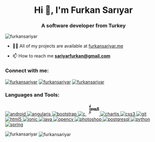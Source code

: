 <h1 align="center">Hi 👋, I'm Furkan Sarıyar</h1>
<h3 align="center">A software developer from Turkey</h3>

<p align="left"> <img src="https://komarev.com/ghpvc/?username=furkansariyar&label=Profile%20views&color=0e75b6&style=flat" alt="furkansariyar" /> </p>

- 👨‍💻 All of my projects are available at [furkansariyar.me](furkansariyar.me)

- 📫 How to reach me **sariyarfurkan@gmail.com**

<p align="left">
<h3 align="left">Connect with me:</h3>
<a href="https://twitter.com/furkansariyar" target="blank"><img align="center" src="https://cdn.jsdelivr.net/npm/simple-icons@3.0.1/icons/twitter.svg" alt="furkansariyar" height="30" width="40" /></a>
<a href="https://linkedin.com/in/furkansariyar" target="blank"><img align="center" src="https://cdn.jsdelivr.net/npm/simple-icons@3.0.1/icons/linkedin.svg" alt="furkansariyar" height="30" width="40" /></a>
<a href="https://instagram.com/furkansariyar" target="blank"><img align="center" src="https://cdn.jsdelivr.net/npm/simple-icons@3.0.1/icons/instagram.svg" alt="furkansariyar" height="30" width="40" /></a>
</p>

<h3 align="left">Languages and Tools:</h3>
<p align="left"> <a href="https://developer.android.com" target="_blank"> <img src="https://devicons.github.io/devicon/devicon.git/icons/android/android-original-wordmark.svg" alt="android" width="40" height="40"/> </a> <a href="https://angular.io" target="_blank"> <img src="https://devicons.github.io/devicon/devicon.git/icons/angularjs/angularjs-original.svg" alt="angularjs" width="40" height="40"/> </a> <a href="https://getbootstrap.com" target="_blank"> <img src="https://devicons.github.io/devicon/devicon.git/icons/bootstrap/bootstrap-plain.svg" alt="bootstrap" width="40" height="40"/> </a> <a href="https://www.cprogramming.com/" target="_blank"> <img src="https://devicons.github.io/devicon/devicon.git/icons/c/c-original.svg" alt="c" width="40" height="40"/> </a> <a href="https://canvasjs.com" target="_blank"> <img src="https://raw.githubusercontent.com/Hardik0307/Hardik0307/master/assets/canvasjs-charts.svg" alt="canvasjs" width="40" height="40"/> </a> <a href="https://www.chartjs.org" target="_blank"> <img src="https://www.chartjs.org/media/logo-title.svg" alt="chartjs" width="40" height="40"/> </a> <a href="https://www.w3schools.com/css/" target="_blank"> <img src="https://devicons.github.io/devicon/devicon.git/icons/css3/css3-original-wordmark.svg" alt="css3" width="40" height="40"/> </a> <a href="https://git-scm.com/" target="_blank"> <img src="https://www.vectorlogo.zone/logos/git-scm/git-scm-icon.svg" alt="git" width="40" height="40"/> </a> <a href="https://www.w3.org/html/" target="_blank"> <img src="https://devicons.github.io/devicon/devicon.git/icons/html5/html5-original-wordmark.svg" alt="html5" width="40" height="40"/> </a> <a href="https://ionicframework.com" target="_blank"> <img src="https://upload.wikimedia.org/wikipedia/commons/d/d1/Ionic_Logo.svg" alt="ionic" width="40" height="40"/> </a> <a href="https://www.java.com" target="_blank"> <img src="https://devicons.github.io/devicon/devicon.git/icons/java/java-original-wordmark.svg" alt="java" width="40" height="40"/> </a> <a href="https://opencv.org/" target="_blank"> <img src="https://www.vectorlogo.zone/logos/opencv/opencv-icon.svg" alt="opencv" width="40" height="40"/> </a> <a href="https://www.photoshop.com/en" target="_blank"> <img src="https://devicons.github.io/devicon/devicon.git/icons/photoshop/photoshop-plain.svg" alt="photoshop" width="40" height="40"/> </a> <a href="https://www.postgresql.org" target="_blank"> <img src="https://devicons.github.io/devicon/devicon.git/icons/postgresql/postgresql-original-wordmark.svg" alt="postgresql" width="40" height="40"/> </a> <a href="https://www.python.org" target="_blank"> <img src="https://devicons.github.io/devicon/devicon.git/icons/python/python-original.svg" alt="python" width="40" height="40"/> </a> <a href="" target="_blank"> <img src="https://www.vectorlogo.zone/logos/springio/springio-icon.svg" alt="spring" width="40" height="40"/> </a> </p>

<p><img align="left" src="https://github-readme-stats.vercel.app/api/top-langs/?username=furkansariyar&layout=compact" alt="furkansariyar" /></p>

<p>&nbsp;<img align="center" src="https://github-readme-stats.vercel.app/api?username=furkansariyar&show_icons=true" alt="furkansariyar" /></p>

